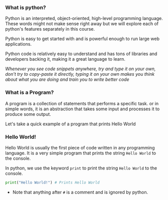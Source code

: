 ### What is python?

Python is an interpreted, object-oriented, high-level programming language. These words might not make sense right away but we will explore each of python's features separately in this course.

Python is easy to get started with and is powerful enough to run large web applications.

Python code is relatively easy to understand and has tons of libraries and developers backing it, making it a great language to learn.

_Whenever you see code snippets anywhere, try and type it on your own, don't try to copy-paste it directly, typing it on your own makes you think about what you are doing and train you to write better code_

### What is a Program?

A program is a collection of statements that performs a specific task. or in simple words, it is an abstraction that takes some input and processes it to produce some output.

Let's take a quick example of a program that prints Hello World

### Hello World!

Hello World is usually the first piece of code written in any programming language. It is a very simple program that prints the string `Hello World` to the console.

In python, we use the keyword `print` to print the string `Hello World` to the console.

```python
print("Hello World!") # Prints Hello World
```

- Note that anything after `#` is a comment and is ignored by python.
